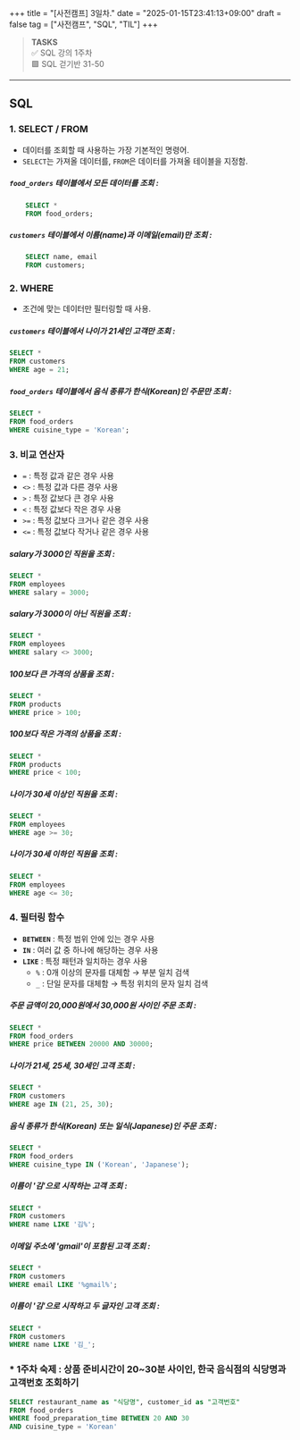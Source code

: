 +++
title = "[사전캠프] 3일차."
date = "2025-01-15T23:41:13+09:00"
draft = false
tag = ["사전캠프", "SQL", "TIL"]
+++

>**TASKS**  
✅ SQL 강의 1주차  
🟩 SQL 걷기반 31-50  

---

## SQL

### 1. SELECT / FROM
* 데이터를 조회할 때 사용하는 가장 기본적인 명령어.
* `SELECT`는 가져올 데이터를, `FROM`은 데이터를 가져올 테이블을 지정함.

##### `food_orders` 테이블에서 모든 데이터를 조회 :
```sql
	SELECT *
    FROM food_orders;
```

##### `customers` 테이블에서 이름(name)과 이메일(email)만 조회 :
```sql
	SELECT name, email
    FROM customers;
```


### 2. WHERE
* 조건에 맞는 데이터만 필터링할 때 사용.

##### `customers` 테이블에서 나이가 21세인 고객만 조회 :
```sql
SELECT *
FROM customers
WHERE age = 21;
```

##### `food_orders` 테이블에서 음식 종류가 한식(Korean)인 주문만 조회 :
```sql
SELECT *
FROM food_orders
WHERE cuisine_type = 'Korean';
```


### 3. 비교 연산자
* `=` : 특정 값과 같은 경우 사용
* `<>` : 특정 값과 다른 경우 사용
* `>` : 특정 값보다 큰 경우 사용
* `<` : 특정 값보다 작은 경우 사용
* `>=` : 특정 값보다 크거나 같은 경우 사용
* `<=` : 특정 값보다 작거나 같은 경우 사용

##### salary가 3000인 직원을 조회 :
```sql
SELECT * 
FROM employees 
WHERE salary = 3000;
```

##### salary가 3000이 아닌 직원을 조회 :
```sql
SELECT * 
FROM employees 
WHERE salary <> 3000;
```

##### 100보다 큰 가격의 상품을 조회 :
```sql
SELECT * 
FROM products 
WHERE price > 100;
```

##### 100보다 작은 가격의 상품을 조회 :
```sql
SELECT * 
FROM products 
WHERE price < 100;
```

##### 나이가 30세 이상인 직원을 조회 :
```sql
SELECT * 
FROM employees 
WHERE age >= 30;
```
##### 나이가 30세 이하인 직원을 조회 :
```sql
SELECT * 
FROM employees 
WHERE age <= 30;
```


### 4. 필터링 함수
* **`BETWEEN`** : 특정 범위 안에 있는 경우 사용
* **`IN`** : 여러 값 중 하나에 해당하는 경우 사용
* **`LIKE`** : 특정 패턴과 일치하는 경우 사용
	- `%` : 0개 이상의 문자를 대체함 → 부분 일치 검색
	- `_` : 단일 문자를 대체함 → 특정 위치의 문자 일치 검색

##### 주문 금액이 20,000원에서 30,000원 사이인 주문 조회 :
```sql
SELECT *
FROM food_orders
WHERE price BETWEEN 20000 AND 30000;
```

##### 나이가 21세, 25세, 30세인 고객 조회 :
```sql
SELECT *
FROM customers
WHERE age IN (21, 25, 30);
```

##### 음식 종류가 한식(Korean) 또는 일식(Japanese)인 주문 조회 :
```sql
SELECT *
FROM food_orders
WHERE cuisine_type IN ('Korean', 'Japanese');
```

##### 이름이 '김'으로 시작하는 고객 조회 :
```sql
SELECT *
FROM customers
WHERE name LIKE '김%';
```

##### 이메일 주소에 'gmail'이 포함된 고객 조회 :
```sql
SELECT *
FROM customers
WHERE email LIKE '%gmail%';
```

##### 이름이 '김'으로 시작하고 두 글자인 고객 조회 :
```sql
SELECT *
FROM customers
WHERE name LIKE '김_';
```


### * 1주차 숙제 : 상품 준비시간이 20~30분 사이인, 한국 음식점의 식당명과 고객번호 조회하기

```sql
SELECT restaurant_name as "식당명", customer_id as "고객번호"
FROM food_orders 
WHERE food_preparation_time BETWEEN 20 AND 30 
AND cuisine_type = 'Korean'
```